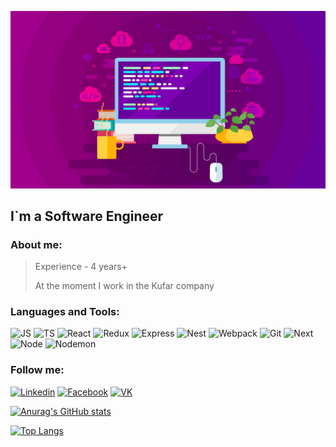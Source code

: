 ![Header](./assets/bgc.jpeg)

## I`m a Software Engineer

### About me:
> Experience - 4 years+
> 
> At the moment I work in the Kufar company

### Languages and Tools:
![JS](https://img.shields.io/badge/javascript-090909?style=for-the-badge&logo=javascript)
![TS](https://img.shields.io/badge/typescript-090909?style=for-the-badge&logo=typescript)
![React](https://img.shields.io/badge/react-090909?style=for-the-badge&logo=react)
![Redux](https://img.shields.io/badge/redux-090909?style=for-the-badge&logo=redux&logoColor=940ee4)
![Express](https://img.shields.io/badge/express-090909?style=for-the-badge&logo=express&logoColor=4bf174)
![Nest](https://img.shields.io/badge/nestjs-090909?style=for-the-badge&logo=nestjs&logoColor=df3d87)
![Webpack](https://img.shields.io/badge/webpack-090909?style=for-the-badge&logo=webpack)
![Git](https://img.shields.io/badge/GIT-090909?style=for-the-badge&logo=git)
![Next](https://img.shields.io/badge/next.js-090909?style=for-the-badge&logo=next.js)
![Node](https://img.shields.io/badge/node.js-090909?style=for-the-badge&logo=node.js)
![Nodemon](https://img.shields.io/badge/nodemon-090909?style=for-the-badge&logo=nodemon)

### Follow me:
[![Linkedin](https://img.shields.io/badge/linkedin-090909?style=for-the-badge&logo=linkedin&logoColor=077ad9)](https://www.linkedin.com/in/dmitry-gaydamovich-893118199/)
[![Facebook](https://img.shields.io/badge/facebook-090909?style=for-the-badge&logo=facebook&logoColor=3b50d7)](https://www.facebook.com/profile.php?id=100042419645884)
[![VK](https://img.shields.io/badge/vk-090909?style=for-the-badge&logo=vk&logoColor=3b9dd9)](https://vk.com/id185653550)

[//]: # (![Twitter]&#40;https://img.shields.io/badge/twitter-090909?style=for-the-badge&logo=twitter&logoColor=blue&#41;)

[![Anurag's GitHub stats](https://github-readme-stats.vercel.app/api?username=Gaydamovich&count_private=true&show_icons=true&theme=highcontrast)](https://github.com/Gaydamovich)

[![Top Langs](https://github-readme-stats.vercel.app/api/top-langs/?username=Gaydamovich&theme=highcontrast&layout=compact)](https://github.com/Gaydamovich)
